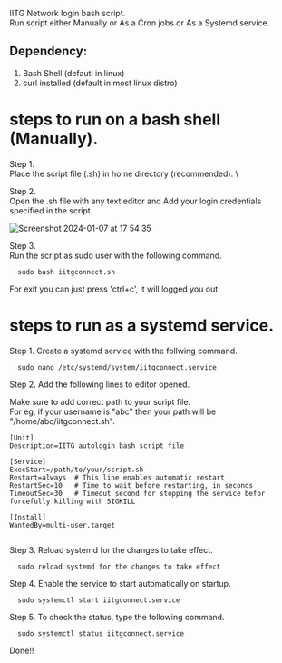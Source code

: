 IITG Network login bash script. \
Run script either Manually or As a Cron jobs or As a Systemd service. 

## Dependency:
  1. Bash Shell (defautl in linux)
  2. curl installed (default in most linux distro) 

# steps to run on a bash shell (Manually).
Step 1. \
  Place the script file (.sh) in home directory (recommended). \

Step 2. \
  Open the .sh file with any text editor and Add your login credentials specified in the script.
  
  
  ![Screenshot 2024-01-07 at 17 54 35](https://github.com/ranjankuldeep/iitg_connect_bash_script/assets/95350799/053c2859-d323-452c-acbd-ffc0bf458e14)


Step 3. \
Run the script as sudo user with the following command. 
```
  sudo bash iitgconnect.sh
```
For exit you can just press 'ctrl+c', it will logged you out. 

# steps to run as a systemd service.

Step 1.
  Create a systemd service with the follwing command.
  ```
    sudo nano /etc/systemd/system/iitgconnect.service
  ```
Step 2.
  Add the following lines to editor opened. 
  
  Make sure to add correct path to your script file. \
  For eg, if your username is "abc" then your path will be "/home/abc/iitgconnect.sh". 
  ```
[Unit]
Description=IITG autologin bash script file

[Service]
ExecStart=/path/to/your/script.sh 
Restart=always  # This line enables automatic restart
RestartSec=10   # Time to wait before restarting, in seconds
TimeoutSec=30   # Timeout second for stopping the service befor forcefully killing with SIGKILL

[Install]
WantedBy=multi-user.target
    
```
Step 3.
  Reload systemd for the changes to take effect.
  ```
    sudo reload systemd for the changes to take effect
  ```
Step 4.
  Enable the service to start automatically on startup.
  ```
    sudo systemctl start iitgconnect.service
  ```
Step 5.
  To check the status, type the following command.
  ```
    sudo systemctl status iitgconnect.service
  ```
Done!!
